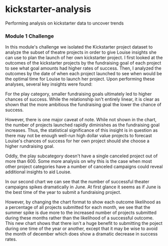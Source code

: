 # kickstarter-analysis

Performing analysis on kickstarter data to uncover trends

### Module 1 Challenge

In this module's challenge we isolated the Kickstarter project dataset to analyze the subset of theatre projects in order to give Louise insights she can use to plan the launch of her own kickstarter project. I first looked at the outcomes of the kickstarter projects by the fundraising goal of each project to see what goal amounts had higher rates of success. Then, I analyzed the outcomes by the date of when each project launched to see when would be the optimal time for Louise to launch her project. Upon performing these analyses, several key insights were found:

For the play category, smaller fundraising goals ultimately led to higher chances of success. While the relationship isn't entirely linear, it is clear as shown <insert chart> that the more ambitious the fundraising goal the lower the chance of success.
  
However, there is one major caveat of note. While not shown in the chart, the number of projects launched rapidly diminishes as the fundraising goal increases. Thus, the statistical significance of this insight is in question as there may not be enough well-run high dollar value projects to forecast Louise's chances of success for her own project should she choose a higher rundraising goal.
  
Oddly, the play subcategory doesn't have a single canceled project out of more than 600. Some more analysis on why this is the case when most other project categories have a number of canceled campaigns could reveal additional insights to aid Louise.

In our second chart <insert here> we can see that the number of successful theater campaigns spikes dramatically in June. At first glance it seems as if June is the best time of the year to submit a fundraising project.
  
However, by changing the chart format to show each outcome likelihood as a percentage of all projects submitted for each month, we see that the summer spike is due more to the increased number of projects submitted during these months rather than the likelihood of a successful outcome. This new chart shows that there isn't a huge benefit to submitting the poject during one time of the year or another, except that it may be wise to avoid the month of december which does show a dramatic decrease in success rates.
